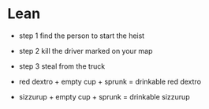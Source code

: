 # Lean
- step 1 find the person to start the heist
- step 2 kill the driver marked on your map
- step 3 steal from the truck

- red dextro + empty cup + sprunk = drinkable red dextro
- sizzurup + empty cup + sprunk = drinkable sizzurup
